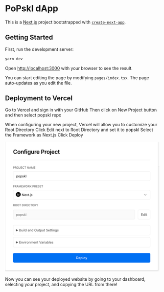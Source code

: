 # PoPskl dApp

This is a [Next.js](https://nextjs.org/) project bootstrapped with [`create-next-app`](https://github.com/vercel/next.js/tree/canary/packages/create-next-app).

## Getting Started

First, run the development server:

```bash
yarn dev
```

Open [http://localhost:3000](http://localhost:3000) with your browser to see the result.

You can start editing the page by modifying `pages/index.tsx`. The page auto-updates as you edit the file.

## Deployment to Vercel

Go to Vercel and sign in with your GitHub
Then click on New Project button and then select popskl repo

When configuring your new project, Vercel will allow you to customize your Root Directory
Click Edit next to Root Directory and set it to popskl
Select the Framework as Next.js
Click Deploy

![deployment](../documentation/deployment.png)

Now you can see your deployed website by going to your dashboard, selecting your project, and copying the URL from there!

